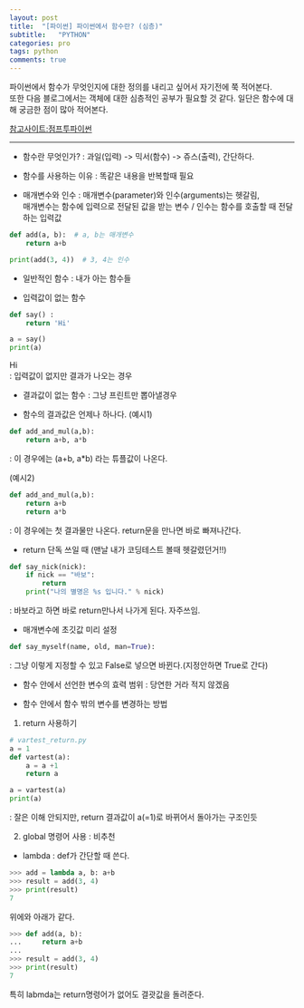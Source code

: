```yaml
---
layout: post
title:  "[파이썬] 파이썬에서 함수란? (심층)"
subtitle:   "PYTHON"
categories: pro
tags: python
comments: true
---
```


파이썬에서 함수가 무엇인지에 대한 정의를 내리고 싶어서 자기전에 쭉 적어본다.  
또한 다음 블로그에서는 객체에 대한 심층적인 공부가 필요할 것 같다. 일단은 함수에 대해 궁금한 점이 많아 적어본다.  

[참고사이트:점프투파이썬](https://wikidocs.net/24)  
  
  
---

- 함수란 무엇인가?
: 과일(입력) -> 믹서(함수) -> 쥬스(출력), 간단하다.
  
  
- 함수를 사용하는 이유
: 똑같은 내용을 반복할때 필요
  
  
- 매개변수와 인수
: 매개변수(parameter)와 인수(arguments)는 헷갈림,  
매개변수는 함수에 입력으로 전달된 값을 받는 변수 / 인수는 함수를 호출할 때 전달하는 입력값
  
  
```python
def add(a, b):  # a, b는 매개변수
    return a+b

print(add(3, 4))  # 3, 4는 인수
```
  
  
- 일반적인 함수
: 내가 아는 함수들
  
  
- 입력값이 없는 함수
```python
def say() :
    return 'Hi'

a = say()
print(a)

```
Hi  
: 입력값이 없지만 결과가 나오는 경우
  
  
- 결과값이 없는 함수
: 그냥 프린트만 뽑아낼경우
  
  
- 함수의 결과값은 언제나 하나다.
(예시1)  
```python
def add_and_mul(a,b): 
    return a+b, a*b
```
: 이 경우에는 (a+b, a*b) 라는 튜플값이 나온다.
  
(예시2)  
```python
def add_and_mul(a,b): 
    return a+b 
    return a*b 
```
: 이 경우에는 첫 결과물만 나온다. return문을 만나면 바로 빠져나간다.
  
  
- return 단독 쓰일 때 (맨날 내가 코딩테스트 볼때 헷갈렸던거!!)
```python
def say_nick(nick): 
    if nick == "바보": 
        return 
    print("나의 별명은 %s 입니다." % nick)
```
: 바보라고 하면 바로 return만나서 나가게 된다. 자주쓰임.
  
  
- 매개변수에 초깃값 미리 설정
```python
def say_myself(name, old, man=True): 
```
: 그냥 이렇게 지정할 수 있고 False로 넣으면 바뀐다.(지정안하면 True로 간다)
  
  
- 함수 안에서 선언한 변수의 효력 범위
: 당연한 거라 적지 않겠음
  
  
- 함수 안에서 함수 밖의 변수를 변경하는 방법  
1) return 사용하기  
```python
# vartest_return.py
a = 1 
def vartest(a): 
    a = a +1 
    return a

a = vartest(a) 
print(a)
```
: 잘은 이해 안되지만, return 결과값이 a(=1)로 바뀌어서 돌아가는 구조인듯
  
2) global 명령어 사용
: 비추천
  
  
- lambda
: def가 간단할 때 쓴다.
```python
>>> add = lambda a, b: a+b
>>> result = add(3, 4)
>>> print(result)
7
```
위에와 아래가 같다.
```python
>>> def add(a, b):
...     return a+b
...
>>> result = add(3, 4)
>>> print(result)
7
```
특히 labmda는 return명령어가 없어도 결괏값을 돌려준다.
